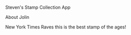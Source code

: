 Steven's Stamp Collection App

About Jolin

New York Times Raves this is the best stamp of the ages!
